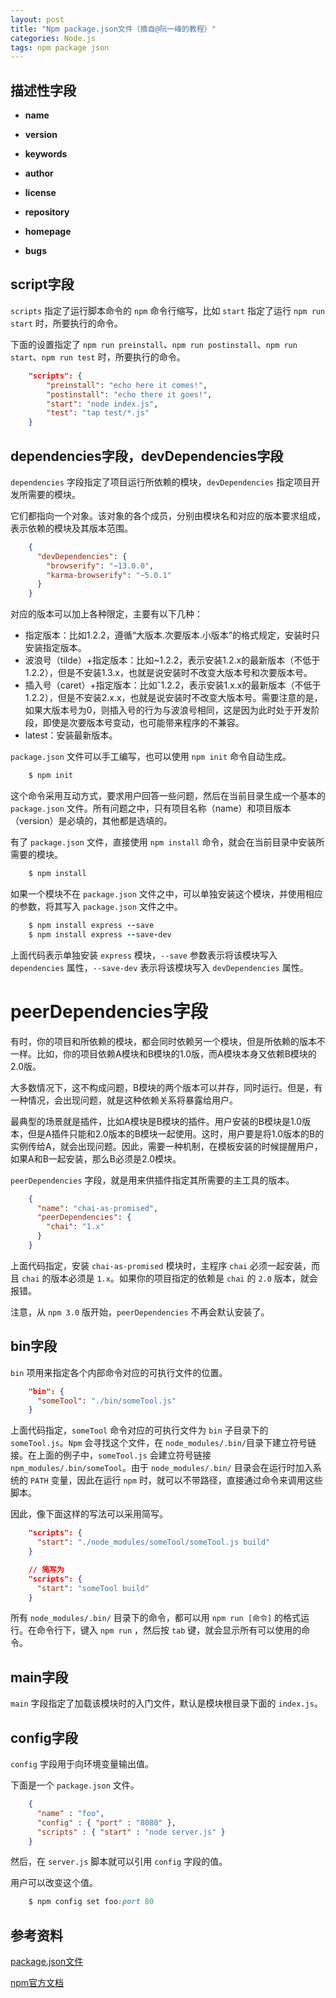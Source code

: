 ```yaml
---
layout: post
title: "Npm package.json文件（摘自@阮一峰的教程）"
categories: Node.js
tags: npm package json
---
```


## 描述性字段

* **name**

* **version**

* **keywords**

* **author**

* **license**

* **repository**

* **homepage**

* **bugs**

## script字段

`scripts` 指定了运行脚本命令的 `npm` 命令行缩写，比如 `start` 指定了运行 `npm run start` 时，所要执行的命令。

下面的设置指定了 `npm run preinstall`、`npm run postinstall`、`npm run start`、`npm run test` 时，所要执行的命令。

```json
    "scripts": {
        "preinstall": "echo here it comes!",
        "postinstall": "echo there it goes!",
        "start": "node index.js",
        "test": "tap test/*.js"
    }
```

## dependencies字段，devDependencies字段

`dependencies` 字段指定了项目运行所依赖的模块，`devDependencies` 指定项目开发所需要的模块。

它们都指向一个对象。该对象的各个成员，分别由模块名和对应的版本要求组成，表示依赖的模块及其版本范围。

```json
    {
      "devDependencies": {
        "browserify": "~13.0.0",
        "karma-browserify": "~5.0.1"
      }
    }
```

对应的版本可以加上各种限定，主要有以下几种：

* 指定版本：比如1.2.2，遵循“大版本.次要版本.小版本”的格式规定，安装时只安装指定版本。
* 波浪号（tilde）+指定版本：比如~1.2.2，表示安装1.2.x的最新版本（不低于1.2.2），但是不安装1.3.x，也就是说安装时不改变大版本号和次要版本号。
* 插入号（caret）+指定版本：比如ˆ1.2.2，表示安装1.x.x的最新版本（不低于1.2.2），但是不安装2.x.x，也就是说安装时不改变大版本号。需要注意的是，如果大版本号为0，则插入号的行为与波浪号相同，这是因为此时处于开发阶段，即使是次要版本号变动，也可能带来程序的不兼容。
* latest：安装最新版本。

`package.json` 文件可以手工编写，也可以使用 `npm init` 命令自动生成。

```ruby
    $ npm init
```

这个命令采用互动方式，要求用户回答一些问题，然后在当前目录生成一个基本的 `package.json` 文件。所有问题之中，只有项目名称（name）和项目版本（version）是必填的，其他都是选填的。

有了 `package.json` 文件，直接使用 `npm install` 命令，就会在当前目录中安装所需要的模块。

```ruby
    $ npm install
```

如果一个模块不在 `package.json` 文件之中，可以单独安装这个模块，并使用相应的参数，将其写入 `package.json` 文件之中。

```ruby
    $ npm install express --save
    $ npm install express --save-dev
```

上面代码表示单独安装 `express` 模块，`--save` 参数表示将该模块写入`dependencies` 属性，`--save-dev` 表示将该模块写入 `devDependencies` 属性。

# peerDependencies字段

有时，你的项目和所依赖的模块，都会同时依赖另一个模块，但是所依赖的版本不一样。比如，你的项目依赖A模块和B模块的1.0版，而A模块本身又依赖B模块的2.0版。

大多数情况下，这不构成问题，B模块的两个版本可以并存，同时运行。但是，有一种情况，会出现问题，就是这种依赖关系将暴露给用户。

最典型的场景就是插件，比如A模块是B模块的插件。用户安装的B模块是1.0版本，但是A插件只能和2.0版本的B模块一起使用。这时，用户要是将1.0版本的B的实例传给A，就会出现问题。因此，需要一种机制，在模板安装的时候提醒用户，如果A和B一起安装，那么B必须是2.0模块。

`peerDependencies` 字段，就是用来供插件指定其所需要的主工具的版本。

```json
    {
      "name": "chai-as-promised",
      "peerDependencies": {
        "chai": "1.x"
      }
    }
```

上面代码指定，安装 `chai-as-promised` 模块时，主程序 `chai` 必须一起安装，而且 `chai` 的版本必须是 `1.x`。如果你的项目指定的依赖是 `chai` 的 `2.0` 版本，就会报错。

注意，从 `npm 3.0` 版开始，`peerDependencies` 不再会默认安装了。

## bin字段

`bin` 项用来指定各个内部命令对应的可执行文件的位置。

```json
    "bin": {
      "someTool": "./bin/someTool.js"
    }
```

上面代码指定，`someTool` 命令对应的可执行文件为 `bin` 子目录下的 `someTool.js`。`Npm` 会寻找这个文件，在 `node_modules/.bin/`目录下建立符号链接。在上面的例子中，`someTool.js` 会建立符号链接 `npm_modules/.bin/someTool`。由于 `node_modules/.bin/` 目录会在运行时加入系统的 `PATH` 变量，因此在运行 `npm` 时，就可以不带路径，直接通过命令来调用这些脚本。

因此，像下面这样的写法可以采用简写。

```json
    "scripts": {  
      "start": "./node_modules/someTool/someTool.js build"
    }

    // 简写为
    "scripts": {  
      "start": "someTool build"
    }
```

所有 `node_modules/.bin/` 目录下的命令，都可以用 `npm run [命令]` 的格式运行。在命令行下，键入 `npm run` ，然后按 `tab` 键，就会显示所有可以使用的命令。

## main字段

`main` 字段指定了加载该模块时的入门文件，默认是模块根目录下面的 `index.js`。

## config字段

`config` 字段用于向环境变量输出值。

下面是一个 `package.json` 文件。

```json
    {
      "name" : "foo",
      "config" : { "port" : "8080" },
      "scripts" : { "start" : "node server.js" }
    }
```

然后，在 `server.js` 脚本就可以引用 `config` 字段的值。

用户可以改变这个值。

```ruby
    $ npm config set foo:port 80
```

## 参考资料

[package.json文件](http://javascript.ruanyifeng.com/nodejs/packagejson.html)

[npm官方文档](https://docs.npmjs.com/getting-started/using-a-package.json)









